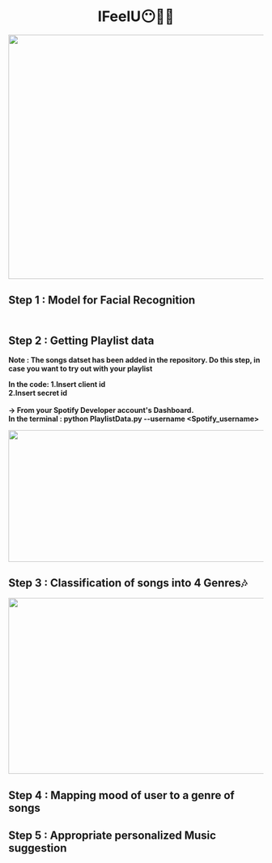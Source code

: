 <h1 align="center"><b>IFeelU😶🎵🤩</h1>

<p align="center">
 <img src="https://user-images.githubusercontent.com/54071144/114262903-1650be80-9a00-11eb-990a-c79848b55807.png" width="732" height="482">

## Step 1 : Model for Facial Recognition<br/><br/>


## Step 2 : Getting Playlist data<br/>
**Note : The songs datset has been added in the repository. Do this step, in case you want to try out with your playlist**

In the code:
1.Insert client id <br/>
2.Insert secret id <br/><br/>
-> From your Spotify Developer account's Dashboard.<br/>
 In the terminal : **python PlaylistData.py --username <Spotify_username>**<br/>


<img src="https://user-images.githubusercontent.com/54071144/114263383-c1fb0e00-9a02-11eb-928e-90382f459dc0.png" width="637" height="259.5">
<br/>
  
  
## Step 3 : Classification of songs into 4 Genres🎶<br/>

<img src="https://user-images.githubusercontent.com/54071144/114263496-74cb6c00-9a03-11eb-9d7c-4aef818d9608.png" width="657" height="347">
<br/>

## Step 4 : Mapping mood of user to a genre of songs



## Step 5 : Appropriate personalized Music suggestion
